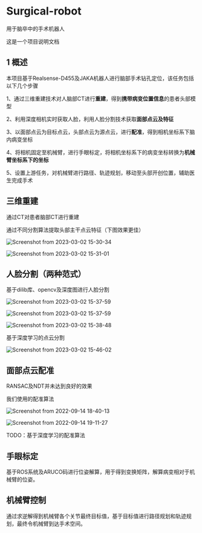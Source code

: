 # Surgical-robot
用于脑卒中的手术机器人

这是一个项目说明文档

## 1 概述

本项目基于Realsense-D455及JAKA机器人进行脑部手术钻孔定位，该任务包括以下几个步骤

1、通过三维重建技术对人脑部CT进行**重建**，得到**携带病变位置信息**的患者头部模型

2、利用深度相机实时获取人脸，利用人脸分割技术获取**面部点云及特征**

3、以面部点云为目标点云，头部点云为源点云，进行**配准**，得到相机坐标系下脑内病变坐标

4、将相机固定至机械臂，进行手眼标定，将相机坐标系下的病变坐标转换为**机械臂坐标系下的坐标**

5、设置上游任务，对机械臂进行路径、轨迹规划，移动至头部开创位置，辅助医生完成手术

## 三维重建

通过CT对患者脑部CT进行重建



通过不同分割算法提取头部主干点云特征（下图效果更佳）

![Screenshot from 2023-03-02 15-30-34](https://user-images.githubusercontent.com/88017321/222361029-95d35dbd-1bb5-450e-a9f0-9fee160c9135.png)

![Screenshot from 2023-03-02 15-31-01](https://user-images.githubusercontent.com/88017321/222360896-8b896e54-2289-46d0-bca4-30f9d93ddb1d.png)

## 人脸分割（两种范式）

基于dilib库、opencv及深度图进行人脸分割

![Screenshot from 2023-03-02 15-37-59](https://user-images.githubusercontent.com/88017321/222362277-acb99bfb-59d4-4e47-9ac6-a0ace9bfb24c.png)

![Screenshot from 2023-03-02 15-37-59](https://user-images.githubusercontent.com/88017321/222362352-62e57fa0-2906-4290-b019-c131dc7d22ce.png)

![Screenshot from 2023-03-02 15-38-48](https://user-images.githubusercontent.com/88017321/222362439-0eaac645-6534-42b3-a22d-6a7d1c7ea6f1.png)

基于深度学习的点云分割

![Screenshot from 2023-03-02 15-46-02](https://user-images.githubusercontent.com/88017321/222364068-009e4222-9e5d-44f7-9e5d-4a890a19b56f.png)

## 面部点云配准

RANSAC及NDT并未达到良好的效果

我们使用的配准算法

![Screenshot from 2022-09-14 18-40-13](https://user-images.githubusercontent.com/88017321/222365875-a17e86d0-94a4-4821-82ca-ac9562e096fc.png)

![Screenshot from 2022-09-14 19-11-27](https://user-images.githubusercontent.com/88017321/222365913-0963cc54-c8e8-4092-904c-d1a0f519e1d9.png)

TODO：基于深度学习的配准算法

## 手眼标定

基于ROS系统及ARUCO码进行位姿解算，用于得到变换矩阵，解算病变相对于机械臂的位姿。

## 机械臂控制

通过求逆解得到机械臂各个关节最终目标值，基于目标值进行路径规划和轨迹规划，最终令机械臂到达手术空间。





